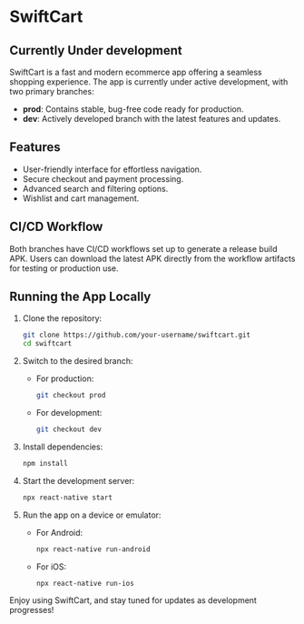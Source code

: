 
# SwiftCart  
## Currently Under development

SwiftCart is a fast and modern ecommerce app offering a seamless shopping experience. The app is currently under active development, with two primary branches:  

- **prod**: Contains stable, bug-free code ready for production.  
- **dev**: Actively developed branch with the latest features and updates.  

## Features  
- User-friendly interface for effortless navigation.  
- Secure checkout and payment processing.  
- Advanced search and filtering options.  
- Wishlist and cart management.  

## CI/CD Workflow  
Both branches have CI/CD workflows set up to generate a release build APK. Users can download the latest APK directly from the workflow artifacts for testing or production use.  

## Running the App Locally  

1. Clone the repository:  
   ```bash
   git clone https://github.com/your-username/swiftcart.git
   cd swiftcart
   ```

2. Switch to the desired branch:
   - For production:
     ```bash
     git checkout prod
     ```
   - For development:
     ```bash
     git checkout dev
     ```

3. Install dependencies:
   ```bash
   npm install
   ```

4. Start the development server:
   ```bash
   npx react-native start
   ```

5. Run the app on a device or emulator:
   - For Android:
     ```bash
     npx react-native run-android
     ```
   - For iOS:
     ```bash
     npx react-native run-ios
     ```

Enjoy using SwiftCart, and stay tuned for updates as development progresses!
